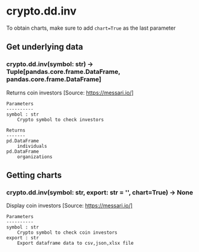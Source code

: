 # crypto.dd.inv

To obtain charts, make sure to add `chart=True` as the last parameter

## Get underlying data 
### crypto.dd.inv(symbol: str) -> Tuple[pandas.core.frame.DataFrame, pandas.core.frame.DataFrame]

Returns coin investors
    [Source: https://messari.io/]

    Parameters
    ----------
    symbol : str
        Crypto symbol to check investors

    Returns
    -------
    pd.DataFrame
        individuals
    pd.DataFrame
        organizations

## Getting charts 
### crypto.dd.inv(symbol: str, export: str = '', chart=True) -> None

Display coin investors
    [Source: https://messari.io/]

    Parameters
    ----------
    symbol : str
        Crypto symbol to check coin investors
    export : str
        Export dataframe data to csv,json,xlsx file
